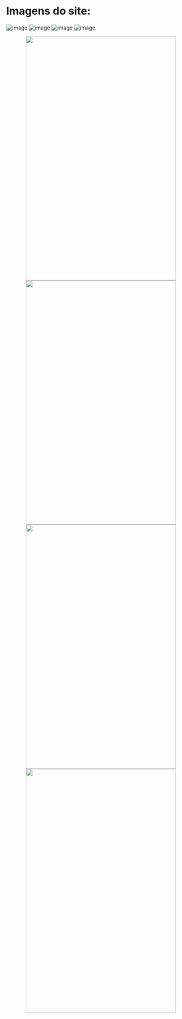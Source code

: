 # Imagens do site:
![image](https://github.com/user-attachments/assets/e4681a8c-c6e7-485a-92c2-9b37d5b2aed0)
![image](https://github.com/user-attachments/assets/9fe72ed8-dd1f-4c76-8072-423db56ab43f)
![image](https://github.com/user-attachments/assets/0e037a78-ed8f-4e33-9c70-616a509bcb14)
![image](https://github.com/user-attachments/assets/9ce800ad-d598-417a-ac5c-95f648a8562d)

<p align="center">
  <img src="https://github.com/user-attachments/assets/0b3de6a3-681a-4686-bd0a-10843ae6eec3" width="400" height="650"/>
  <img src="https://github.com/user-attachments/assets/0efdc147-7239-45cf-be70-d3498778d186" width="400" height="650"/>
  <img src="https://github.com/user-attachments/assets/d70292b2-3144-4695-88e9-5c490372da85" width="400" height="650"/>
  <img src="https://github.com/user-attachments/assets/a15b912e-ff63-4a5b-9ca0-0a82609265ee" width="400" height="650"/>
</p>
 
